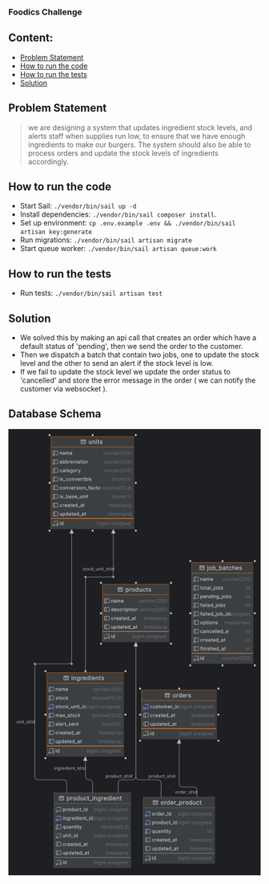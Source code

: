 ### Foodics Challenge


## Content: 
- [Problem Statement](#problem-statement)
- [How to run the code](#how-to-run-the-code)
- [How to run the tests](#how-to-run-the-tests)
- [Solution](#solution)


## Problem Statement
> we are designing a system that updates ingredient stock levels, and alerts staff when supplies run low, to ensure that we have enough ingredients to make our burgers. The system should also be able to process orders and update the stock levels of ingredients accordingly.


## How to run the code 

- Start Sail: `./vendor/bin/sail up -d`
- Install dependencies: `./vendor/bin/sail composer install`.
- Set up environment: `cp .env.example .env && ./vendor/bin/sail artisan key:generate`
- Run migrations: `./vendor/bin/sail artisan migrate`
- Start queue worker: `./vendor/bin/sail artisan queue:work`

## How to run the tests
- Run tests: `./vendor/bin/sail artisan test`

## Solution
- We solved this by making an api call that creates an order which have a default status of 'pending', then we send the order to the customer.
- Then we dispatch a batch that contain two jobs, one to update the stock level and the other to send an alert if the stock level is low.
- If we fail to update the stock level we update the order status to 'cancelled' and store the error message in the order ( we can notify the customer via websocket ).


## Database Schema
![schema](foodics_challange.png)
